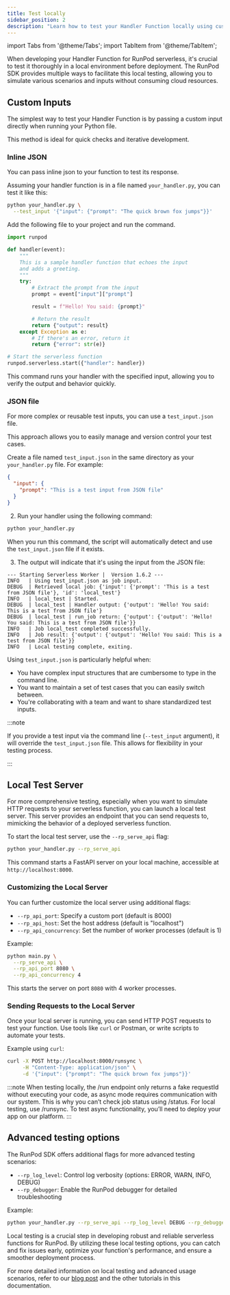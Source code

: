 ```yaml
---
title: Test locally
sidebar_position: 2
description: "Learn how to test your Handler Function locally using custom inputs and a local test server, simulating deployment scenarios without the need for cloud resources."
---
```


import Tabs from '@theme/Tabs';
import TabItem from '@theme/TabItem';

When developing your Handler Function for RunPod serverless, it's crucial to test it thoroughly in a local environment before deployment.
The RunPod SDK provides multiple ways to facilitate this local testing, allowing you to simulate various scenarios and inputs without consuming cloud resources.

## Custom Inputs

The simplest way to test your Handler Function is by passing a custom input directly when running your Python file.

This method is ideal for quick checks and iterative development.

### Inline JSON

You can pass inline json to your function to test its response.

Assuming your handler function is in a file named `your_handler.py`, you can test it like this:
<Tabs>
<TabItem value="cli" label="CLI" default>

```bash
python your_handler.py \
  --test_input '{"input": {"prompt": "The quick brown fox jumps"}}'
```

</TabItem>
  <TabItem value="python" label="Python">

Add the following file to your project and run the command.

```python
import runpod

def handler(event):
    """
    This is a sample handler function that echoes the input
    and adds a greeting.
    """
    try:
        # Extract the prompt from the input
        prompt = event["input"]["prompt"]

        result = f"Hello! You said: {prompt}"

        # Return the result
        return {"output": result}
    except Exception as e:
        # If there's an error, return it
        return {"error": str(e)}

# Start the serverless function
runpod.serverless.start({"handler": handler})
```

</TabItem>

</Tabs>

This command runs your handler with the specified input, allowing you to verify the output and behavior quickly.

### JSON file

For more complex or reusable test inputs, you can use a `test_input.json` file.

This approach allows you to easily manage and version control your test cases.

Create a file named `test_input.json` in the same directory as your `your_handler.py` file. For example:

```json
{
  "input": {
    "prompt": "This is a test input from JSON file"
  }
}
```

2. Run your handler using the following command:

```bash
python your_handler.py
```

When you run this command, the script will automatically detect and use the `test_input.json` file if it exists.

3. The output will indicate that it's using the input from the JSON file:

```
--- Starting Serverless Worker |  Version 1.6.2 ---
INFO   | Using test_input.json as job input.
DEBUG  | Retrieved local job: {'input': {'prompt': 'This is a test from JSON file'}, 'id': 'local_test'}
INFO   | local_test | Started.
DEBUG  | local_test | Handler output: {'output': 'Hello! You said: This is a test from JSON file'}
DEBUG  | local_test | run_job return: {'output': {'output': 'Hello! You said: This is a test from JSON file'}}
INFO   | Job local_test completed successfully.
INFO   | Job result: {'output': {'output': 'Hello! You said: This is a test from JSON file'}}
INFO   | Local testing complete, exiting.
```

Using `test_input.json` is particularly helpful when:

- You have complex input structures that are cumbersome to type in the command line.
- You want to maintain a set of test cases that you can easily switch between.
- You're collaborating with a team and want to share standardized test inputs.

:::note

If you provide a test input via the command line (`--test_input` argument), it will override the `test_input.json` file. This allows for flexibility in your testing process.

:::

## Local Test Server

For more comprehensive testing, especially when you want to simulate HTTP requests to your serverless function, you can launch a local test server.
This server provides an endpoint that you can send requests to, mimicking the behavior of a deployed serverless function.

To start the local test server, use the `--rp_serve_api` flag:

```bash
python your_handler.py --rp_serve_api
```

This command starts a FastAPI server on your local machine, accessible at `http://localhost:8000`.

### Customizing the Local Server

You can further customize the local server using additional flags:

- `--rp_api_port`: Specify a custom port (default is 8000)
- `--rp_api_host`: Set the host address (default is "localhost")
- `--rp_api_concurrency`: Set the number of worker processes (default is 1)

Example:

```bash
python main.py \
  --rp_serve_api \
  --rp_api_port 8080 \
  --rp_api_concurrency 4
```

This starts the server on port `8080` with 4 worker processes.

### Sending Requests to the Local Server

Once your local server is running, you can send HTTP POST requests to test your function. Use tools like `curl` or Postman, or write scripts to automate your tests.

Example using `curl`:

```bash
curl -X POST http://localhost:8000/runsync \
     -H "Content-Type: application/json" \
     -d '{"input": {"prompt": "The quick brown fox jumps"}}'
```

:::note
When testing locally, the /run endpoint only returns a fake requestId without executing your code, as async mode requires communication with our system. This is why you can’t check job status using /status. For local testing, use /runsync. To test async functionality, you’ll need to deploy your app on our platform.
:::

## Advanced testing options

The RunPod SDK offers additional flags for more advanced testing scenarios:

- `--rp_log_level`: Control log verbosity (options: ERROR, WARN, INFO, DEBUG)
- `--rp_debugger`: Enable the RunPod debugger for detailed troubleshooting

Example:

```bash
python your_handler.py --rp_serve_api --rp_log_level DEBUG --rp_debugger
```

Local testing is a crucial step in developing robust and reliable serverless functions for RunPod. By utilizing these local testing options, you can catch and fix issues early, optimize your function's performance, and ensure a smoother deployment process.

For more detailed information on local testing and advanced usage scenarios, refer to our [blog post](https://blog.runpod.io/workers-local-api-server-introduced-with-runpod-python-0-9-13/) and the other tutorials in this documentation.
